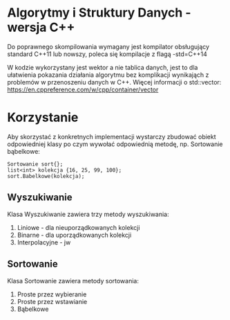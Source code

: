 # Algorytmy i Struktury Danych - wersja C++

Do poprawnego skompilowania wymagany jest kompilator obsługujący standard C++11 lub nowszy, poleca się kompilacje z flagą -std=C++14

W kodzie wykorzystany jest wektor a nie tablica danych, jest to dla ułatwienia pokazania działania algorytmu bez komplikacji wynikająch z problemów w przenoszeniu danych w C++.
Więcej informacji o std::vector: https://en.cppreference.com/w/cpp/container/vector

# Korzystanie

Aby skorzystać z konkretnych implementacji wystarczy zbudować obiekt odpowiedniej klasy po czym wywołać odpowiednią metodę, np. Sortowanie bąbelkowe:

```
Sortowanie sort{};
list<int> kolekcja {16, 25, 99, 100}; 
sort.Babelkowe(kolekcja);
```

## Wyszukiwanie
Klasa Wyszukiwanie zawiera trzy metody wyszukiwania:
1. Liniowe - dla nieuporządkowanych kolekcji
2. Binarne - dla uporządkowanych kolekcji
3. Interpolacyjne - jw

## Sortowanie
Klasa Sortowanie zawiera metody sortowania:
1. Proste przez wybieranie
2. Proste przez wstawianie
3. Bąbelkowe
